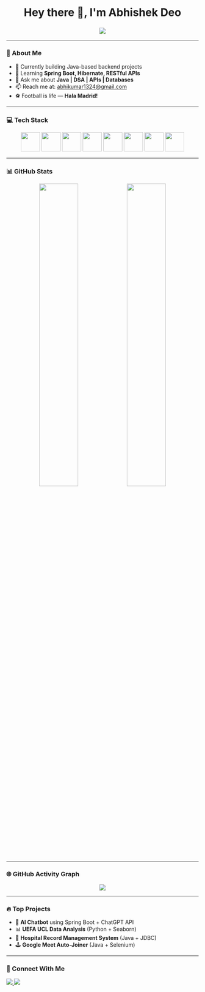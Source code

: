 <h1 align="center">Hey there 👋, I'm Abhishek Deo</h1>
<h3 align="center">
  <img src="https://readme-typing-svg.herokuapp.com?font=Fira+Code&weight=500&size=24&pause=1000&center=true&vCenter=true&color=00BFFF&width=435&lines=Java+Backend+Developer;Tech+Explorer+%7C+Problem+Solver;Spring+Boot+%7C+Hibernate+%7C+REST+APIs" />
</h3>

---

### 🧠 About Me

- 🔭 Currently building Java-based backend projects
- 🌱 Learning **Spring Boot, Hibernate, RESTful APIs**
- 💬 Ask me about **Java | DSA | APIs | Databases**
- 📫 Reach me at: abhikumar1324@gmail.com
- ⚽ Football is life — **Hala Madrid!**

---

### 💻 Tech Stack

<p align="center">
  <img src="https://cdn.jsdelivr.net/gh/devicons/devicon/icons/java/java-original.svg" width="50" />
  <img src="https://cdn.jsdelivr.net/gh/devicons/devicon/icons/spring/spring-original.svg" width="50" />
  <img src="https://cdn.jsdelivr.net/gh/devicons/devicon/icons/mysql/mysql-original.svg" width="50" />
  <img src="https://cdn.jsdelivr.net/gh/devicons/devicon/icons/python/python-original.svg" width="50" />
  <img src="https://cdn.jsdelivr.net/gh/devicons/devicon/icons/html5/html5-original.svg" width="50" />
  <img src="https://cdn.jsdelivr.net/gh/devicons/devicon/icons/css3/css3-original.svg" width="50" />
  <img src="https://cdn.jsdelivr.net/gh/devicons/devicon/icons/git/git-original.svg" width="50" />
  <img src="https://cdn.jsdelivr.net/gh/devicons/devicon/icons/intellij/intellij-original.svg" width="50" />
</p>

---

### 📊 GitHub Stats

<p align="center">
  <img src="https://github-readme-stats.vercel.app/api?username=The-Abhishekhh&show_icons=true&theme=radical" width="45%" />
  <img src="https://github-readme-streak-stats.herokuapp.com/?user=The-Abhishekhh&theme=radical" width="45%" />
</p>

---

### 🌐 GitHub Activity Graph

<p align="center">
  <img src="https://github-readme-activity-graph.cyclic.app/graph?username=The-Abhishekhh&theme=rogue" />
</p>

---

### 🔥 Top Projects

- 🤖 **AI Chatbot** using Spring Boot + ChatGPT API  
- 📊 **UEFA UCL Data Analysis** (Python + Seaborn)  
- 🏥 **Hospital Record Management System** (Java + JDBC)  
- 🕹️ **Google Meet Auto-Joiner** (Java + Selenium)

---

### 🔗 Connect With Me

<p align="left">
  <a href="https://www.linkedin.com/in/theabhishekh/" target="_blank">
    <img src="https://img.shields.io/badge/LinkedIn-blue?style=flat&logo=linkedin" />
  </a>
  <a href="mailto:abhikumar1324@gmail.com">
    <img src="https://img.shields.io/badge/Gmail-red?style=flat&logo=gmail&logoColor=white" />
  </a>
</p>
